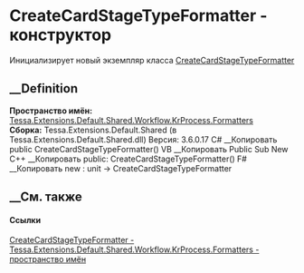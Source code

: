 # CreateCardStageTypeFormatter - конструктор
Инициализирует новый экземпляр класса
[CreateCardStageTypeFormatter](T_Tessa_Extensions_Default_Shared_Workflow_KrProcess_Formatters_CreateCardStageTypeFormatter.htm)
##  __Definition
 **Пространство имён:**
[Tessa.Extensions.Default.Shared.Workflow.KrProcess.Formatters](N_Tessa_Extensions_Default_Shared_Workflow_KrProcess_Formatters.htm)  
 **Сборка:** Tessa.Extensions.Default.Shared (в
Tessa.Extensions.Default.Shared.dll) Версия: 3.6.0.17
C# __Копировать
     public CreateCardStageTypeFormatter()
VB __Копировать
     Public Sub New
C++ __Копировать
     public:
    CreateCardStageTypeFormatter()
F# __Копировать
     new : unit -> CreateCardStageTypeFormatter
##  __См. также
#### Ссылки
[CreateCardStageTypeFormatter -
](T_Tessa_Extensions_Default_Shared_Workflow_KrProcess_Formatters_CreateCardStageTypeFormatter.htm)
[Tessa.Extensions.Default.Shared.Workflow.KrProcess.Formatters - пространство
имён](N_Tessa_Extensions_Default_Shared_Workflow_KrProcess_Formatters.htm)
